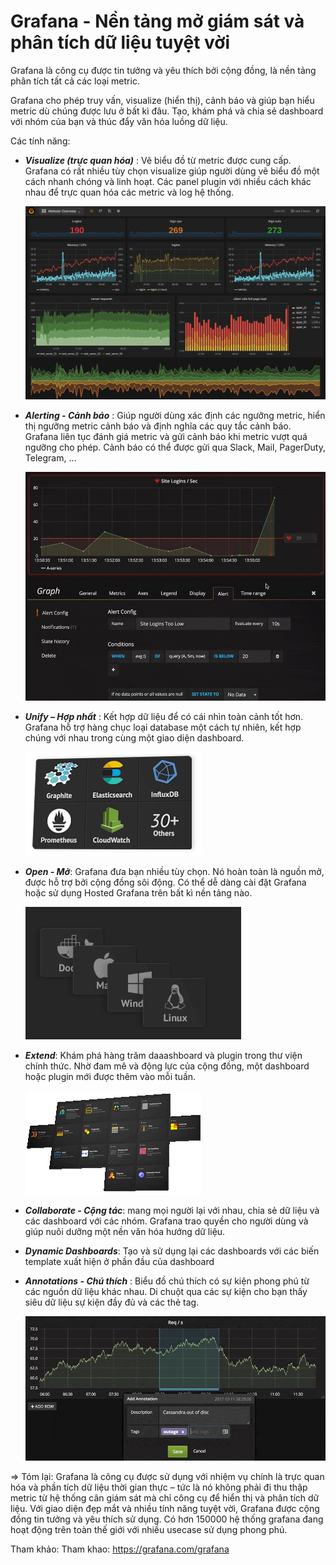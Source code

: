 # Grafana - Nền tảng mở giám sát và phân tích dữ liệu tuyệt vời

Grafana là công cụ được tin tưởng và yêu thích bởi cộng đồng, là nền tảng phân tích tất cả các loại metric.

Grafana cho phép truy vấn, visualize (hiển thị), cảnh báo và giúp bạn hiểu metric dù chúng được lưu ở bất kì đâu. Tạo, khám phá và chia sẻ dashboard với nhóm của bạn và thúc đẩy văn hóa luồng dữ liệu.

Các tính năng:

- ***Visualize (trực quan hóa)*** : Vẽ biểu đồ từ metric được cung cấp. Grafana có rất nhiều tùy chọn visualize giúp người dùng vẽ biểu đồ một cách nhanh chóng và linh hoạt. Các panel plugin với nhiều cách khác nhau để trực quan hóa các metric và log hệ thống.

    ![img](../images/7.1.png)

- ***Alerting - Cảnh báo*** : Giúp người dùng xác định các ngưỡng metric, hiển thị ngưỡng metric cảnh báo và định nghĩa các quy tắc cảnh báo. Grafana liên tục đánh giá metric và gửi cảnh báo khi metric vượt quá ngưỡng cho phép. Cảnh báo có thể được gửi qua Slack, Mail, PagerDuty, Telegram, ...
    
    ![img](../images/7.2.gif)

- ***Unify – Hợp nhất*** : Kết hợp dữ liệu để có cái nhìn toàn cảnh tốt hơn. Grafana hỗ trợ hàng chục loại database một cách tự nhiên, kết hợp chúng với nhau trong cùng một giao diện dashboard.

    ![img](../images/7.3.png)

- ***Open - Mở***: Grafana đưa bạn nhiều tùy chọn. Nó hoàn toàn là nguồn mở, được hỗ trợ bởi cộng đồng sôi động. Có thể dễ dàng cài đặt Grafana hoặc sử dụng Hosted Grafana trên bất kì nền tảng nào.

    ![img](../images/7.4.png)

- ***Extend***: Khám phá hàng trăm daaashboard và plugin trong thư viện chính thức. Nhờ đam mê và động lực của cộng đồng, một dashboard hoặc plugin mới được thêm vào mỗi tuần.

    ![img](../images/7.5.png)

- ***Collaborate - Cộng tác***: mang mọi người lại với nhau, chia sẻ dữ liệu và các dashboard với các nhóm. Grafana trao quyền cho người dùng và giúp nuôi dưỡng một nền văn hóa hướng dữ liệu.

- ***Dynamic Dashboards***: Tạo và sử dụng lại các dashboards với các biến template xuất hiện ở phần đầu của dashboard

- ***Annotations - Chú thích*** : Biểu đồ chú thích có sự kiện phong phú từ các nguồn dữ liệu khác nhau. Di chuột qua các sự kiện cho bạn thấy siêu dữ liệu sự kiện đầy đủ và các thẻ tag.

    ![img](../images/7.6.png)
    
=> Tóm lại: Grafana là công cụ được sử dụng với nhiệm vụ chính là trực quan hóa và phần tích dữ liệu thời gian thực – tức là nó không phải đi thu thập metric từ hệ thống cân giám sát mà chỉ công cụ để hiển thị và phân tích dữ liệu. Với giao diện đẹp mắt và nhiều tính năng tuyệt vời, Grafana được cộng đồng tin tưởng và yêu thích sử dụng. Có hơn 150000 hệ thống grafana đang hoạt động trên toàn thế giới với nhiều usecase sử dụng phong phú.

Tham khảo: Tham khao: https://grafana.com/grafana
